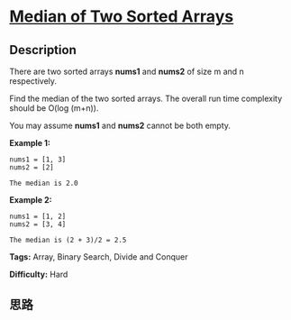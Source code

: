 # [Median of Two Sorted Arrays][title]

## Description

There are two sorted arrays **nums1** and **nums2** of size m and n
respectively.

Find the median of the two sorted arrays. The overall run time complexity
should be O(log (m+n)).

You may assume **nums1** and **nums2**  cannot be both empty.

**Example 1:**
            nums1 = [1, 3]    nums2 = [2]        The median is 2.0    

**Example 2:**
            nums1 = [1, 2]    nums2 = [3, 4]        The median is (2 + 3)/2 = 2.5    


**Tags:** Array, Binary Search, Divide and Conquer

**Difficulty:** Hard

## 思路

[title]: https://leetcode.com/problems/median-of-two-sorted-arrays
